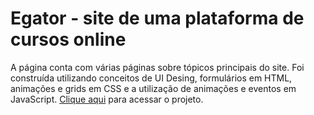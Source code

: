 <h1>Egator - site de uma plataforma de cursos online</h1>
<p>A página conta com várias páginas sobre tópicos principais do site. Foi construída utilizando conceitos de UI Desing, formulários em HTML, animações e grids em CSS e a utilização de animações e eventos em JavaScript. <a href="https://ruancosta-egator-education.vercel.app/">Clique aqui</a> para acessar o projeto.</p>
